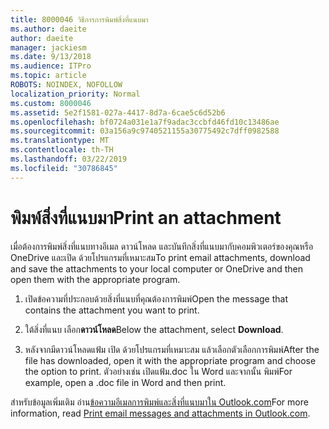 ```yaml
---
title: 8000046 วิธีการการพิมพ์สิ่งที่แนบมา
ms.author: daeite
author: daeite
manager: jackiesm
ms.date: 9/13/2018
ms.audience: ITPro
ms.topic: article
ROBOTS: NOINDEX, NOFOLLOW
localization_priority: Normal
ms.custom: 8000046
ms.assetid: 5e2f1581-027a-4417-8d7a-6cae5c6d52b6
ms.openlocfilehash: bf0724a031e1a7f9adac3ccbfd46fd10c13486ae
ms.sourcegitcommit: 03a156a9c9740521155a30775492c7dff0982588
ms.translationtype: MT
ms.contentlocale: th-TH
ms.lasthandoff: 03/22/2019
ms.locfileid: "30786845"
---
```

# <a name="print-an-attachment"></a><span data-ttu-id="4dab4-102">พิมพ์สิ่งที่แนบมา</span><span class="sxs-lookup"><span data-stu-id="4dab4-102">Print an attachment</span></span>

<span data-ttu-id="4dab4-103">เมื่อต้องการพิมพ์สิ่งที่แนบทางอีเมล ดาวน์โหลด และบันทึกสิ่งที่แนบมากับคอมพิวเตอร์ของคุณหรือ OneDrive และเปิด ด้วยโปรแกรมที่เหมาะสม</span><span class="sxs-lookup"><span data-stu-id="4dab4-103">To print email attachments, download and save the attachments to your local computer or OneDrive and then open them with the appropriate program.</span></span>
  
1. <span data-ttu-id="4dab4-104">เปิดข้อความที่ประกอบด้วยสิ่งที่แนบที่คุณต้องการพิมพ์</span><span class="sxs-lookup"><span data-stu-id="4dab4-104">Open the message that contains the attachment you want to print.</span></span>
    
2. <span data-ttu-id="4dab4-105">ใต้สิ่งที่แนบ เลือก**ดาวน์โหลด**</span><span class="sxs-lookup"><span data-stu-id="4dab4-105">Below the attachment, select **Download**.</span></span> 
    
3. <span data-ttu-id="4dab4-106">หลังจากมีดาวน์โหลดแฟ้ม เปิด ด้วยโปรแกรมที่เหมาะสม แล้วเลือกตัวเลือกการพิมพ์</span><span class="sxs-lookup"><span data-stu-id="4dab4-106">After the file has downloaded, open it with the appropriate program and choose the option to print.</span></span> <span data-ttu-id="4dab4-107">ตัวอย่างเช่น เปิดแฟ้ม.doc ใน Word และจากนั้น พิมพ์</span><span class="sxs-lookup"><span data-stu-id="4dab4-107">For example, open a .doc file in Word and then print.</span></span>
    
<span data-ttu-id="4dab4-108">สำหรับข้อมูลเพิ่มเติม อ่าน[ข้อความอีเมลการพิมพ์และสิ่งที่แนบมาใน Outlook.com](https://go.microsoft.com/fwlink/?linkid=2021110&amp;clcid=0x409)</span><span class="sxs-lookup"><span data-stu-id="4dab4-108">For more information, read [Print email messages and attachments in Outlook.com](https://go.microsoft.com/fwlink/?linkid=2021110&amp;clcid=0x409).</span></span>
  

